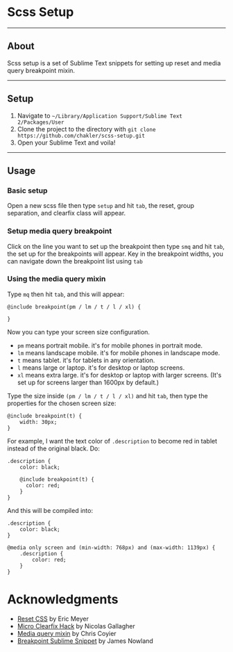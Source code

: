 # Scss Setup

----

## About

Scss setup is a set of Sublime Text snippets for setting up reset and media query breakpoint mixin.

----

## Setup

1. Navigate to `~/Library/Application Support/Sublime Text 2/Packages/User`
2. Clone the project to the directory with `git clone https://github.com/chakler/scss-setup.git`
3. Open your Sublime Text and voila!

----

## Usage

### Basic setup

Open a new scss file then type `setup` and hit `tab`, the reset, group separation, and clearfix class will appear.

### Setup media query breakpoint

Click on the line you want to set up the breakpoint then type `smq` and hit `tab`, the set up for the breakpoints will appear.
Key in the breakpoint widths, you can navigate down the breakpoint list using `tab`

### Using the media query mixin 

Type `mq` then hit `tab`, and this will appear:



	@include breakpoint(pm / lm / t / l / xl) {
	  
	}



Now you can type your screen size configuration.

- `pm` means portrait mobile. it's for mobile phones in portrait mode.
- `lm` means landscape mobile. it's for mobile phones in landscape mode.
- `t` means tablet. it's for tablets in any orientation.
- `l` means large or laptop. it's for desktop or laptop screens.
- `xl` means extra large. it's for desktop or laptop with larger screens. (It's set up for screens larger than 1600px by default.)

Type the size inside `(pm / lm / t / l / xl)` and hit `tab`, then type the properties for the chosen screen size:


	@include breakpoint(t) {
  		width: 30px;
	}


For example, I want the text color of `.description` to become red in tablet instead of the original black. Do:


	.description {
		color: black;
	
		@include breakpoint(t) {
		  color: red;
		}
	}


And this will be compiled into:


	.description {
		color: black;
	}

	@media only screen and (min-width: 768px) and (max-width: 1139px) { 
		.description {
			color: red;
		}
	}


# Acknowledgments

- [Reset CSS](http://meyerweb.com/eric/tools/css/reset/) by Eric Meyer
- [Micro Clearfix Hack](http://nicolasgallagher.com/micro-clearfix-hack/) by Nicolas Gallagher
- [Media query mixin](https://css-tricks.com/media-queries-sass-3-2-and-codekit/) by Chris Coyier
- [Breakpoint Sublime Snippet](https://gist.github.com/jnowland/5151162) by James Nowland